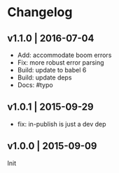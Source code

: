 # Changelog

## v1.1.0 | 2016-07-04
* Add: accommodate boom errors
* Fix: more robust error parsing
* Build: update to babel 6
* Build: update deps
* Docs: #typo

## v1.0.1 | 2015-09-29
* fix: in-publish is just a dev dep

## v1.0.0 | 2015-09-09
Init



